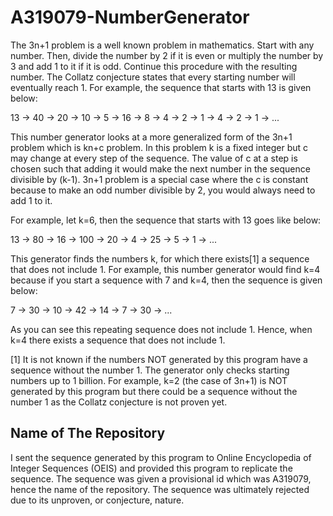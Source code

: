 # A319079-NumberGenerator
The 3n+1 problem is a well known problem in mathematics. Start with any number. Then, divide the number by 2 if it is even or multiply the number by 3 and add 1 to it if it is odd. Continue this procedure with the resulting number. The Collatz conjecture states that every starting number will eventually reach 1. For example, the sequence that starts with 13 is given below:

13 -> 40 -> 20 -> 10 -> 5 -> 16 -> 8 -> 4 -> 2 -> 1 -> 4 -> 2 -> 1 -> ...

This number generator looks at a more generalized form of the 3n+1 problem which is kn+c problem. In this problem k is a fixed integer but c may change at every step of the sequence. The value of c at a step is chosen such that adding it would make the next number in the sequence divisible by (k-1). 3n+1 problem is a special case where the c is constant because to make an odd number divisible by 2, you would always need to add 1 to it.

For example, let k=6, then the sequence that starts with 13 goes like below:

13 -> 80 -> 16 -> 100 -> 20 -> 4 -> 25 -> 5 -> 1 -> ...

This generator finds the numbers k, for which there exists[1] a sequence that does not include 1. For example, this number generator would find k=4 because if you start a sequence with 7 and k=4, then the sequence is given below:

7 -> 30 -> 10 -> 42 -> 14 -> 7 -> 30 -> ...

As you can see this repeating sequence does not include 1. Hence, when k=4 there exists a sequence that does not include 1.

[1] It is not known if the numbers NOT generated by this program have a sequence without the number 1. The generator only checks starting numbers up to 1 billion. For example, k=2 (the case of 3n+1) is NOT generated by this program but there could be a sequence without the number 1 as the Collatz conjecture is not proven yet.

## Name of The Repository
I sent the sequence generated by this program to Online Encyclopedia of Integer Sequences (OEIS) and provided this program to replicate the sequence. The sequence was given a provisional id which was A319079, hence the name of the repository. The sequence was ultimately rejected due to its unproven, or conjecture, nature.
